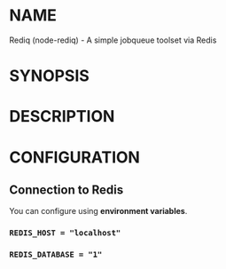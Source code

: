 # NAME

Rediq (node-rediq) - A simple jobqueue toolset via Redis


# SYNOPSIS


# DESCRIPTION


# CONFIGURATION

## Connection to Redis

You can configure using **environment variables**.

### `REDIS_HOST = "localhost"`

### `REDIS_DATABASE = "1"`
